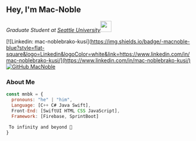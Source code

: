 <h2> Hey, I'm Mac-Noble</h2>

<p><em>Graduate Student at <a href="https://www.seattleu.edu/">Seattle University</a><img src="https://media1.giphy.com/media/1eiLNuAizYHU3d8aUo/giphy.gif" width="30"></em></p>

[![Linkedin: mac-noblebrako-kusi](https://img.shields.io/badge/-macnoble-blue?style=flat-square&logo=Linkedin&logoColor=white&link=https://www.linkedin.com/in/mac-noblebrako-kusi/](https://www.linkedin.com/in/mac-noblebrako-kusi/)
[![GitHub MacNoble](https://img.shields.io/github/followers/macnoble?label=follow&style=social)](https://github.com/macnoblebk)


### About Me  
      
```javascript
const mnbk = {
  pronouns: "he" | "him",
  Language: [C++ C# Java Swift],
  Front-End: [SwiftUI HTML CSS JavaScript],
  Framework: [Firebase, SprintBoot]
  
 To infinity and beyond 💫
}
```
